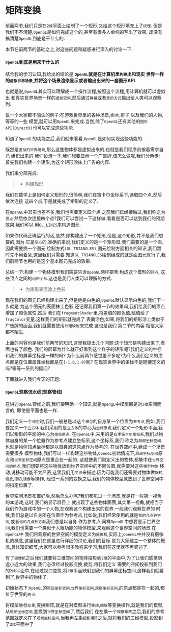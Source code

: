
# 矩阵变换

前面两节,我们只是在`2维`平面上绘制了一个矩形,又给这个矩形填充上了`纹理`.
但是我们不不清楚,`OpenGL`是如何完成这个的,甚至有很多人单纯的写出了效果,
却没有搞清楚`OpenGL`到底是干什么的.

本节在前两节的基础之上,对这些问题和疑惑进行深入的讨论一下.

#### `OpenGL`到底是用来干什么的

结合我的学习认知,我给出的结论是:**`OpenGL`就是在计算机里`构建`出和现实
世界一样的`虚拟世界场景`,并将这个场景渲染显示或者输出出来的一套图形API**.

也就是说,`OpenGL`其实可以理解成一个操作流程,按照这个流程,用计算机就可以虚拟出
和真实世界场景一样的`虚拟空间`,然后通过`屏幕`或者`其的方式`输出给人类可以观察到.

说一个大家都不陌生的例子:在游戏世界里的各种场景,树木,房子,以及我们的人物,等等的一些
模型,就可以用`OpenGL`来完成.当然,除了`OpenGL`还有其他的`图形API(DirectX)`也可以完成这些功能.

知道了`OpenGL`的功能之后,我们就来看看,`OpenGL`是如何实现这些功能的.

既然是`虚拟的世界场景`,那么这些物体都是虚拟出来的,也就是我们程序员按着需求自己
组织出来的.我们设想一下,我们想要显示一个广告牌,该怎么做呢,我们分两步:
首先我们构建一个矩形,为这个矩形涂抹上广告的内容.

我们来分部完成:

>* 构建矩形

我们在数学上是如何定义矩形的,很简单,我们在笛卡尔坐标系下,选取四个点,然后依次连接
这四个点,于是就完成了矩形的定义了.

在`OpenGL`中其实也差不多,我们也需要定义四个点,之前我们已经接触过,我们称之为`顶点`
然后依次连接四个点?我们可以尝试一下这样做,看看是否可以达到我们的预期效果.我们可以
用`GL_LINES`来构造图元.

如果你代码正确运行的话,显然,你构建出了一个矩形,但是,这个矩形,并不是我们想要的,因为
它是`空心`的,准确的来说,我们定义的是一个矩形框,我们需要的是一个面,因此需要换一个图元
绘制方式`(GL_TRIANGLES)`,图元绘制方面相关的知识,我们暂时先不用着急,这里我们只需要
知道`GL_TRIANGLES`绘制组成的就是面图元就行了,我们前两节也用的是这个基本图元完成的效果.

总结一下:构建一个物体模型我们需要告诉`OpenGL`两样要素:构成这个模型的`顶点`,
这些顶点之间的`组织关系`.这也是我们人类可以理解的方式.

>* 为矩形表面涂上色彩

现在我们的图元已经构建出来了,但是他是白色的,`OpenGL`默认显示白色的,我们下一步就是
为这个图元的表面抹上色彩,还记得我们第一节的效果吗,我们给我们的顶点增加了颜色属性,然后
我们在`fragmentShader`里,将差值的颜色值,赋值给了`fragColor`变量.这样我们的矩形就完成了
表面涂色,如果,将我们的矩形涂上类似于广告牌的画面,我们就需要使用`纹理映射`来完成.这也是我们
第二节的内容.相信大家都不陌生.

上面的内容也是我们前两节的知识,这里我提出几个问题:这个矩形是构建出来了,表面也有了颜色.
我们的屏幕为什么就正好看到这个样子的矩形呢?我们定义的坐标和我们的屏幕坐标是一样的吗?
为什么前两节感觉差不多呢?为什么我们定义的顶点都是在位置属性坐标都是在`[-1.0,1.0]`呢?
在现实世界中的坐标不是随便定义的吗?等等一系列的疑问?


下面就进入我们今天的正题:

#### `OpenGL`观察流水线(观察管线)

在讲述`OpenGL`管线之前,我们要明确一个知识,就是`OpengL`中模型都是对`3维`空间而言的,
即使是平面也是一样.

我们定义一个`模型`时,我们一般总是以这个`模型`的自身某一个位置为`参考点`,例如,我们要定义一个`立方体`
我们采用的是`立方体`的中心为`坐标原点`,我们定义一个矩形平面,我们以矩形的平面的中心为`坐标原点`.
在`OpenGL`中,采用的是`右手笛卡尔坐标系`,我们以物体自身的某一个位置作为参考点建立坐标系,这个坐标系,我们
称之为`局部坐标空间`. 也就是物体顶点坐标都是以自身的这原点作为参考的. 在世界空间中,组成一个场景需要很多
模型物体,我们可以一样构建这些物体,`OpenGL`初始情况下,`局部坐标空间`原点和`世界坐标空间`原点是重合在一起的.
这就使我们刚定义出的物体,都集中在`世界空间的原点`,我们想要将这些物体放到世界空间中的不同位置,就需要对这些`模型物体`
移动,说移动可能不太严密,这里我们用`变换`来描述.因为可能我们还需要对物体做`旋转`,`缩放`,`错切`,`镜像`等操作,
经过一系列的变换之后,我们的物体模型就放到了世界空间中的指定位置了.

世界空间场景布置好后,然后怎么办呢?我们都见过一个场景,就是打一些第一视角的`3D`游戏,这时,我们的显示屏目上
就出现了这些物体画面,其实第一视角,就相当于我们作为游戏中的一个人物,在观察这个构建出来的世界.一般我们观察世界的
时候,我们总是以自身所在位置作为参考点,比如说,我们经常使用的就是`我的几点钟方向`,或者`你的几点钟方向`我们总是以自身
作为参考点,同样`OpenGL`中想要显示世界空间,我们也需要一个类似于人眼功能的物体模型,来观察这个世界空间的场景.在`OpenGL`中
我们将观察的世界空间的模型定义为`摄像机`,实际上,`OpenGL`中并没有摄像机的概念,这里我们在这里进行详细的讨论,我们的目标
是为大家建立一个整体的概念,具体知识细节,大家可以参考很多教程来学习,我们在这里就不再赘述了.

有了`摄像机`之后我们就要将三维空间的物体投影到`2维`的平面中,为了让我们感觉到远小近大的效果,我们必须经过投影变换,裁剪,将我们定义
需要的空间投影到我们的`2维`平面中,在经过视口变换,将`2维`平面映射到我们的屏幕坐标空间,这样我们就看到了,世界中的物体了.

初始状态下:`OpenGL`的`局部坐标空间`,`世界坐标空间`,`观察坐标空间`,的原点都是在一起的,都位于世界的`原点`.

将模型坐标`左乘`,变换矩阵,就是在对模型进行`移动`,`缩放`等变换操作,就是我们的模型,从`局部坐标空间`,变换到`世界坐标空间`了,然后我们
在左乘一个`观察矩阵`之后,我们的参考范围就定义在了`观察坐标空间`,当我再左乘`投影矩阵`之后,就将我们的三维模型,投影到了`2维`平面中了